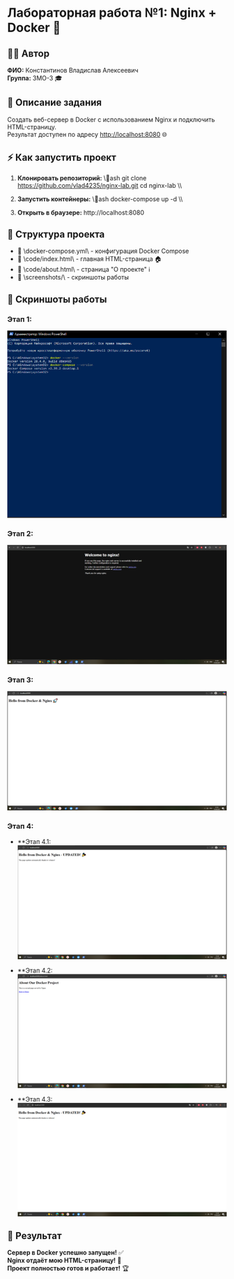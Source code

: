 ﻿# Лабораторная работа №1: Nginx + Docker 🐳

## 👨‍💻 Автор
**ФИО:** Константинов Владислав Алексеевич  
**Группа:** 3МО-3 🎓

## 🎯 Описание задания
Создать веб-сервер в Docker с использованием Nginx и подключить HTML-страницу.  
Результат доступен по адресу [http://localhost:8080](http://localhost:8080) 🌐

## ⚡ Как запустить проект

1. **Клонировать репозиторий:**
   \\\ash
   git clone https://github.com/vlad4235/nginx-lab.git
   cd nginx-lab
   \\\

2. **Запустить контейнеры:**
   \\\ash
   docker-compose up -d
   \\\

3. **Открыть в браузере:**
   http://localhost:8080

## 📁 Структура проекта

- 🐳 \docker-compose.yml\ - конфигурация Docker Compose
- 📄 \code/index.html\ - главная HTML-страница 🏠
- 📄 \code/about.html\ - страница \"О проекте\" ℹ️
- 📸 \screenshots/\ - скриншоты работы

## 📸 Скриншоты работы

### Этап 1: 
![Этап 1](screenshots/step1.png)

### Этап 2:  
![Этап 2](screenshots/step2.png)

### Этап 3: 
![Этап 3](screenshots/step3.png)

### Этап 4: 
- **Этап 4.1:  
![Этап 4.1](screenshots/step4-1.png)

- **Этап 4.2:   
![Этап 4.2](screenshots/step4-2.png)

- **Этап 4.3:   
![Этап 4.3](screenshots/step4-3.png)

## 🎉 Результат
**Сервер в Docker успешно запущен!** ✅  
**Nginx отдаёт мою HTML-страницу!** 🌟  
**Проект полностью готов и работает!** 🏆
